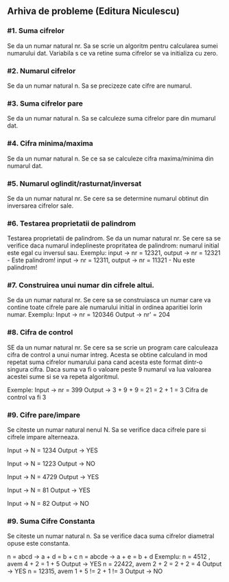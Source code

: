 ## Arhiva de probleme (Editura Niculescu)

### #1. Suma cifrelor
Se da un numar natural nr. Sa se scrie un algoritm pentru calcularea sumei numarului dat. Variabila s ce va retine suma cifrelor se va initializa cu zero.

### #2. Numarul cifrelor
Se da un numar natural n. Sa se precizeze cate cifre are numarul.

### #3. Suma cifrelor pare
Se da un numar natural n. Sa se calculeze suma cifrelor pare din mumarul dat.

### #4. Cifra minima/maxima
Se da un numar natural n. Se ce sa se calculeze cifra maxima/minima din numarul dat.

### #5. Numarul oglindit/rasturnat/inversat
Se da un numar natural nr. Se cere sa se determine numarul obtinut din inversarea cifrelor sale.

### #6. Testarea proprietatii de palindrom
Testarea proprietatii de palindrom. Se da un numar natural nr. Se cere sa se verifice daca numarul indeplineste propritatea de palindrom: numarul initial este
egal cu inversul sau.
Exemplu: input -> nr = 12321, output -> nr = 12321 - Este palindrom!
         input -> nr = 12311, output -> nr = 11321 - Nu este palindrom!
             

### #7. Construirea unui numar din cifrele altui.

Se da un numar natural nr. Se cere sa se construiasca un numar care va contine toate cifrele pare ale numarului initial in ordinea aparitiei lorin numar. 
Exemplu: 
Input -> nr = 120346 
Output -> nr' = 204

### #8. Cifra de control
SE da un numar natural nr. Se cere sa se scrie un program care calculeaza cifra de control a unui numar intreg. Acesta
se obtine calculand in mod repetat suma cifrelor numarului pana cand acesta este format dintr-o singura cifra. Daca suma va fi o valoare
peste 9 numarul va lua valoarea acestei sume si se va repeta algoritmul.

Exemple:
Input -> nr = 399 
Output -> 3 + 9 + 9 = 21 = 2 + 1 = 3 Cifra de control va fi 3

### #9. Cifre pare/impare
Se citeste un numar natural nenul N. Sa se verifice daca cifrele pare si cifrele
impare alterneaza.

Input -> N = 1234
Output -> YES

Input -> N = 1223
Output -> NO

Input -> N = 4729
Output -> YES

Input -> N = 81
Output -> YES

Input -> N = 82
Output -> NO

### #9. Suma Cifre Constanta 

Se citeste un numar natural n. Sa se verifice daca suma cifrelor diametral opuse este constanta.

n = abcd -> a + d = b + c
n = abcde -> a + e = b + d
Exemplu:
n = 4512 , avem 4 + 2 = 1 + 5
Output -> YES
n = 22422, avem 2 + 2 = 2 + 2 = 4
Output -> YES
n = 12315, avem 1 + 5 != 2 + 1 != 3
Output -> NO


